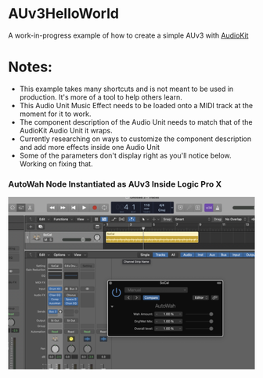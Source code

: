 # AUv3HelloWorld
 
A work-in-progress example of how to create a simple AUv3 with [AudioKit](https://github.com/AudioKit)

# Notes: 
- This example takes many shortcuts and is not meant to be used in production. It's more of a tool to help others learn.
- This Audio Unit Music Effect needs to be loaded onto a MIDI track at the moment for it to work.
- The component description of the Audio Unit needs to match that of the AudioKit Audio Unit it wraps.
- Currently researching on ways to customize the component description and add more effects inside one Audio Unit
- Some of the parameters don't display right as you'll notice below. Working on fixing that.

### AutoWah Node Instantiated as AUv3 Inside Logic Pro X
![screenshot](docs/screenshot.png)
